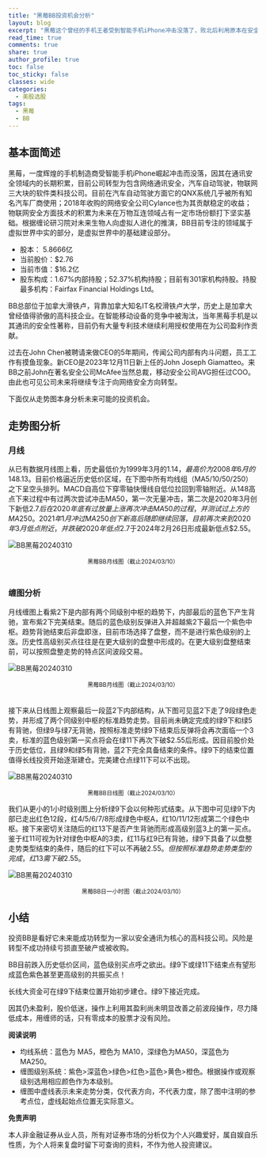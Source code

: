 ```yaml
---
title: "黑莓BB投资机会分析"
layout: blog
excerpt: "黑莓这个曾经的手机王者受到智能手机iPhone冲击没落了，败北后利用原本在安全方面的技术积累，向汽车自动驾驶，网络通讯安全，物联网三大块转型，目前在汽车自动驾驶方面它的QNX系统几乎被所有知名汽车厂商使用，2018年收购的网络安全公司Cylance也为其贡献稳定的收益。"
read_time: true
comments: true
share: true
author_profile: true
toc: false
toc_sticky: false
classes: wide
categories:
  - 美股选股
tags:
  - 黑莓
  - BB
---
```


## 基本面简述

黑莓，一度辉煌的手机制造商受智能手机iPhone崛起冲击而没落，因其在通讯安全领域内的长期积累，目前公司转型为包含网络通讯安全，汽车自动驾驶，物联网三大块的软件类科技公司。目前在汽车自动驾驶方面它的QNX系统几乎被所有知名汽车厂商使用；2018年收购的网络安全公司Cylance也为其贡献稳定的收益；物联网安全方面技术的积累为未来在万物互连领域占有一定市场份额打下坚实基础。根据缠论研习院对未来生物人向虚拟人进化的推演，BB目前专注的领域属于虚拟世界中实的部分，是虚拟世界中的基础建设部分。

* 股本： 5.8666亿
* 当前股价：$2.76
* 当前市值：$16.2亿
* 股东构成：1.67%内部持股；52.37%机构持股；目前有301家机构持股。持股最多机构：Fairfax Financial Holdings Ltd。

BB总部位于加拿大滑铁卢，背靠加拿大知名IT名校滑铁卢大学，历史上是加拿大曾经值得骄傲的高科技企业。在智能移动设备的竞争中被淘汰，当年黑莓手机是以其通讯的安全性著称，目前仍有大量专利技术继续利用授权使用在为公司盈利作贡献。

过去在John Chen被聘请来做CEO的5年期间，传闻公司内部有内斗问题，员工工作有摸鱼现象。新CEO是2023年12月11日新上任的John Joseph Giamatteo。来BB之前John在著名安全公司McAfee当然总裁，移动安全公司AVG担任过COO。由此也可见公司未来将继续专注于向网络安全方向转型。

下面仅从走势图本身分析未来可能的投资机会。

## 走势图分析

### 月线

从已有数据月线图上看，历史最低价为1999年3月的$1.14，最高价为2008年6月的$148.13。目前价格逼近历史低价区域，在下图中所有均线组（MA5/10/50/250）之下呈空头排列。MACD自高位下穿零轴快慢线自低位拉回到零轴附近。从148高点下来过程中有过两次尝试冲击MA50，第一次无量冲击，第二次是2020年3月创下新低$2.7后在2020年底有过放量上涨再次冲击MA50的过程，并测试过上方的MA250。2021年1月冲过MA250创下新高后随即继续回落，目前再次来到2020年3月低点附近，并跌破2020年低点$2.7于2024年2月26日形成最新低点$2.55。

![BB黑莓20240310](https://image.olim.cc/2024/2024-03-10-BB-month-j.png)
<small><center>黑莓BB月线图（截止2024/03/10）</center></small>　

### 缠图分析

月线缠图上看紫2下是内部有两个同级别中枢的趋势下，内部最后的蓝色下产生背驰，宣布紫2下完美结束。随后的蓝色级别反弹进入并超越紫2下最后一个紫色中枢。趋势背驰结束后非盘即涨，目前市场选择了盘整，而不是进行紫色级别的上涨。历史性高级别买点往往是在更大级别的盘整中形成的。在更大级别盘整结束前，可以按照盘整走势的特点区间波段交易。

![BB黑莓20240310](https://image.olim.cc/2024/2024-03-10-BB-month-c.png)
<small><center>黑莓BB月线图（截止2024/03/10）</center></small>　

接下来从日线图上观察最后一段蓝2下内部结构，从下图可见蓝2下走了9段绿色走势，并形成了两个同级别中枢的标准趋势走势。目前尚未确定完成的绿9下和绿5有背驰，但绿9与绿7无背驰，按照标准走势绿9下结束后反弹将会再次面临一个3卖，标准的蓝色级别第一买点将会在绿11下再次下破$2.55后形成。因目前股价处于历史低位，且绿9和绿5有背驰，蓝2下完全具备结束的条件。绿9下的结束位置值得长线投资开始逐渐建仓。完美建仓点绿11下可以不出现。

![BB黑莓20240310](https://image.olim.cc/2024/2024-03-10-BB-day-c.png)
<small><center>黑莓BB日线图（截止2024/03/10）</center></small>

我们从更小的1小时级别图上分析绿9下会以何种形式结束。从下图中可见绿9下内部已走出红色12段，红4/5/6/7/8形成绿色中枢A，红10/11/12形成第二个绿色中枢。接下来密切关注随后的红13下是否产生背驰而形成高级别蓝3上的第一买点。鉴于红11可视为针对绿色中枢A的3卖，红11与红9已有背驰，绿9下具备了以盘整走势类型结束的条件，随后的红下可以不再破$2.55。但按照标准趋势走势类型的完成，红13需下破$2.55。

![BB黑莓20240310](https://image.olim.cc/2024/2024-03-10-BB-hour-c.png)
<small><center>黑莓BB日一小时图（截止2024/03/10）</center></small>

## 小结

投资BB是看好它未来能成功转型为一家以安全通讯为核心的高科技公司。风险是转型不成功持续亏损直至破产或被收购。

BB目前跌入历史低价区间，蓝色级别买点呼之欲出。绿9下或绿11下结束点有望形成蓝色紫色甚至更高级别的共振买点！

长线大资金可在绿9下结束位置开始初步建仓。绿9下接近完成。

因其仍未盈利，股价低迷，操作上利用其盈利尚未明显改善之前波段操作，尽力降低成本，用缠师的话，只有零成本的股票才没有风险。

**阅读说明**

* 均线系统：蓝色为 MA5，橙色为 MA10，深绿色为MA50，深蓝色为MA250。
* 缠图级别系统：紫色>深蓝色>绿色>红色>蓝色>黄色>橙色。根据操作或观察级别选用相应颜色作为本级别。
* 缠图中虚线表示未来走势分类，仅代表方向，不代表力度，除了图中注明的参考点位，虚线起始点位置无实际意义。

**免责声明** 

本人非金融证券从业人员，所有对证券市场的分析仅为个人兴趣爱好，属自娱自乐性质，为个人将来复盘时留下可查询的资料，不作为他人投资建议。

